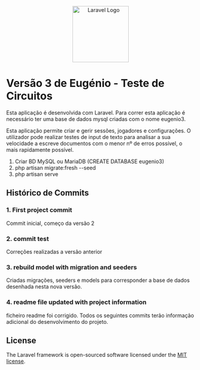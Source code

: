 <p align="center"><a href="https://laravel.com" target="_blank"><img src="https://labsi2.ipbeja.pt/eugenio/img/header/EugenioIcon.png" width="150" alt="Laravel Logo"></a></p>


# Versão 3 de Eugénio - Teste de Circuitos

Esta aplicação é desenvolvida com Laravel. Para correr esta aplicação é necessário ter uma base de dados mysql criadas com o nome eugenio3.

Esta aplicação permite criar e gerir sessões, jogadores e configurações. O utilizador pode realizar testes de input de texto para analisar a sua velocidade a escreve documentos com o menor nº de erros possível, o mais rapidamente possível.

1. Criar BD MySQL ou MariaDB (CREATE DATABASE eugenio3)
1. php artisan migrate:fresh --seed
2. php artisan serve

## Histórico de Commits

### 1.  First project commit

Commit inicial, começo da versão 2

### 2. commit test

Correções realizadas a versão anterior

### 3. rebuild model with migration and seeders

Criadas migrações, seeders e models para corresponder a base de dados desenhada nesta nova versão.

### 4. readme file updated with project information

ficheiro readme foi corrigido. Todos os seguintes commits terão informação adicional do desenvolvimento do projeto.

## License

The Laravel framework is open-sourced software licensed under the [MIT license](https://opensource.org/licenses/MIT).
